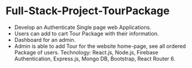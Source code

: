 # Full-Stack-Project-TourPackage

-	Develop an Authenticate Single page web Applications.
-	Users can add to cart Tour Package with their information.
-	Dashboard for an admin.
-	Admin is able to add Tour for the website home-page, see all ordered Package of users.
Technology: React.js, Node.js, Firebase Authentication, Express.js, Mongo DB, Bootstrap, React Router 6.

